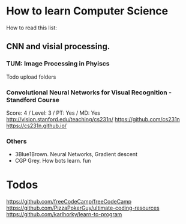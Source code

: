 # How to learn Computer Science
How to read this list:



##  CNN and visial processing. 

### TUM: Image Processing in Phyiscs
Todo upload folders


### Convolutional Neural Networks for Visual Recognition - Standford Course
Score: 4 / Level: 3 / PT: Yes / MD: Yes
http://vision.stanford.edu/teaching/cs231n/
https://github.com/cs231n
https://cs231n.github.io/


### Others
- 3Blue1Brown. Neural Networks, Gradient descent
- CGP Grey. How bots learn. fun


# Todos
https://github.com/freeCodeCamp/freeCodeCamp
https://github.com/PizzaPokerGuy/ultimate-coding-resources
https://github.com/karlhorky/learn-to-program
